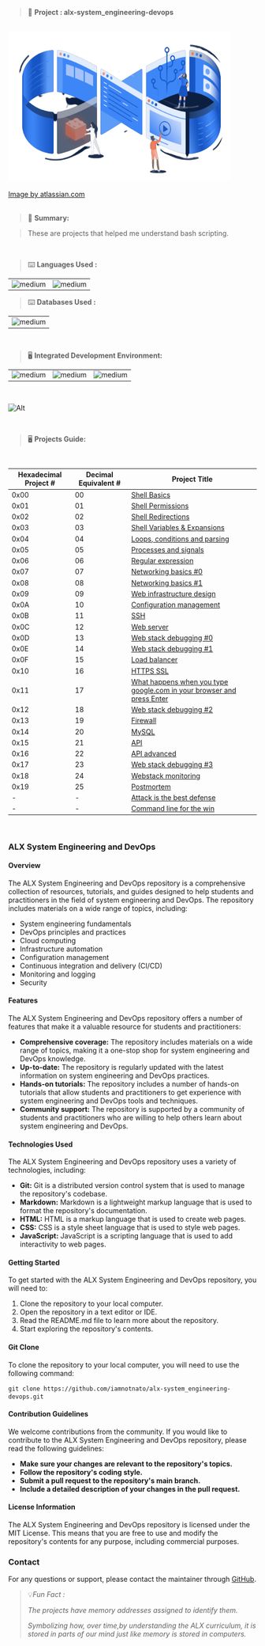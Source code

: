> 🚧 **Project : alx-system_engineering-devops** 

<br>

<div>
  <a href="https://github.com/iamnotnato/alx-system_engineering-devops">
    <img src="https://github.com/iamnotnato/alx-system_engineering-devops/blob/master/images/devops1.png" alt="Logo" width="450" height="300">
  </a>
</div>

<br>

<div>
 <a href="https://www.atlassian.com/devops/frameworks/team-structure">Image by atlassian.com</a>
</div>

<br>

> 📝 **Summary:**

> These are projects that helped me understand bash scripting.

<br>

> ⌨️ **Languages Used :**

<table>
  <tr>
    <td><img alt="medium" src="https://img.shields.io/badge/Shell_Script-121011?style=for-the-badge&logo=gnu-bash&logoColor=white"></td>
    <td><img alt="medium" src="https://img.shields.io/badge/Python-3776AB?style=for-the-badge&logo=python&logoColor=white"></td>
  </tr>
</table>

> ⌨️ **Databases Used :**

<table>
  <tr>
    <td><img alt="medium" src="https://img.shields.io/badge/MySQL-00000F?style=for-the-badge&logo=mysql&logoColor=white"></td>
  </tr>
</table>

<br>

> 🖥️ **Integrated Development Environment:**

<table>
  <tr>
<td><img alt="medium" src="https://img.shields.io/badge/Kali_Linux-557C94?style=for-the-badge&logo=kali-linux&logoColor=white"></td>
<td><img alt="medium" src="https://img.shields.io/badge/GNU%20Bash-4EAA25?style=for-the-badge&logo=GNU%20Bash&logoColor=white"></td>
<td><img alt="medium" src="https://img.shields.io/badge/Emacs-%237F5AB6.svg?&style=for-the-badge&logo=gnu-emacs&logoColor=white"></td>
  </tr>
</table>

<br>

![Alt](https://repobeats.axiom.co/api/embed/91ac37b53e43b84fc8bee59df74f32cb4c53c465.svg "Repobeats analytics image")

<br>

> 🖥️ **Projects Guide:**

<br>

| Hexadecimal Project # |  Decimal Equivalent # | Project Title                                                                                                                                                |
| --------------------- | --------------------- | ------------------------------------------------------------------------------------------------------------------------------------------------------------ |
|           0x00        |         00            | [Shell Basics](./0x00-shell_basics)                                                                                                                          | 
|           0x01        |         01            | [Shell Permissions](./0x01-shell_permissions)                                                                                                                |
|           0x02        |         02            | [Shell Redirections](./0x02-shell_redirections)                      	                                                                                       | 
|           0x03        |         03            | [Shell Variables & Expansions](./0x03-shell_variables_expansions)                                                                                            | 
|           0x04        |         04            | [Loops, conditions and parsing](./0x04-loops_conditions_and_parsing)                                                                                         | 
|           0x05        |         05            | [Processes and signals](./0x05-processes_and_signals)                                                                                                        |
|           0x06        |         06            | [Regular expression](./0x06-regular_expressions)                                                                                                             | 
|           0x07        |         07            | [Networking basics #0](./0x07-networking_basics)                                                                                                             | 
|           0x08        |         08            | [Networking basics #1](./0x08-networking_basics_2)                                                                                                           | 
|           0x09        |         09            | [Web infrastructure design](./0x09-web_infrastructure_design)                                                                                                |
|           0x0A        |         10            | [Configuration management](./0x0A-configuration_management)                                                                                                  | 
|           0x0B        |         11            | [SSH](./0x0B-ssh)                                                                                                                                            | 
|           0x0C        |         12            | [Web server](./0x0C-web_server)                                                                                                                              | 
|           0x0D        |         13            | [Web stack debugging #0](./0x0D-web_stack_debugging_0)                                                                                                       | 
|           0x0E        |         14            | [Web stack debugging #1](./0x0E-web_stack_debugging_1)                                                                                                       |
|           0x0F        |         15            | [Load balancer](./0x0F-load_balancer)                                                                                                                        | 
|           0x10        |         16            | [HTTPS SSL](./0x10-https_ssl)                                                                                                                                | 
|           0x11        |         17            | [What happens when you type google.com in your browser and press Enter](./0x11-what_happens_when_your_type_google_com_in_your_browser_and_press_enter)       |
|           0x12        |         18            | [Web stack debugging #2](./0x12-web_stack_debugging_2)                                                                                                       | 
|           0x13        |         19            | [Firewall](./0x13-firewall)                                                                                                                                  | 
|           0x14        |         20            | [MySQL](./0x14-mysql)                                                                                                                                        | 
|           0x15        |         21            | [API](./0x15-api)                                                                                                                                            |
|           0x16        |         22            | [API advanced](./0x16-api_advanced)                                                                                                                          | 
|           0x17        |         23            | [Web stack debugging #3](./0x17-web_stack_debugging_3)                                                                                                       |
|           0x18        |         24            | [Webstack monitoring](./0x18-webstack_monitoring)                                                                                                            |
|           0x19        |         25            | [Postmortem](./0x19-postmortem)                                                                                                                              | 
|            -          |         -             | [Attack is the best defense](./attack_is_the_best_defense)                                                                                                   | 
|            -          |         -             | [Command line for the win](./command_line_for_the_win)                                                                                                       |

<br>



### ALX System Engineering and DevOps

#### Overview

The ALX System Engineering and DevOps repository is a comprehensive collection of resources, tutorials, and guides designed to help students and practitioners in the field of system engineering and DevOps. The repository includes materials on a wide range of topics, including:

- System engineering fundamentals
- DevOps principles and practices
- Cloud computing
- Infrastructure automation
- Configuration management
- Continuous integration and delivery (CI/CD)
- Monitoring and logging
- Security

#### Features

The ALX System Engineering and DevOps repository offers a number of features that make it a valuable resource for students and practitioners:

- **Comprehensive coverage:** The repository includes materials on a wide range of topics, making it a one-stop shop for system engineering and DevOps knowledge.
- **Up-to-date:** The repository is regularly updated with the latest information on system engineering and DevOps practices.
- **Hands-on tutorials:** The repository includes a number of hands-on tutorials that allow students and practitioners to get experience with system engineering and DevOps tools and techniques.
- **Community support:** The repository is supported by a community of students and practitioners who are willing to help others learn about system engineering and DevOps.

#### Technologies Used

The ALX System Engineering and DevOps repository uses a variety of technologies, including:

- **Git:** Git is a distributed version control system that is used to manage the repository's codebase.
- **Markdown:** Markdown is a lightweight markup language that is used to format the repository's documentation.
- **HTML:** HTML is a markup language that is used to create web pages.
- **CSS:** CSS is a style sheet language that is used to style web pages.
- **JavaScript:** JavaScript is a scripting language that is used to add interactivity to web pages.

#### Getting Started

To get started with the ALX System Engineering and DevOps repository, you will need to:

1. Clone the repository to your local computer.
2. Open the repository in a text editor or IDE.
3. Read the README.md file to learn more about the repository.
4. Start exploring the repository's contents.

#### Git Clone

To clone the repository to your local computer, you will need to use the following command:

```
git clone https://github.com/iamnotnato/alx-system_engineering-devops.git
```

#### Contribution Guidelines

We welcome contributions from the community. If you would like to contribute to the ALX System Engineering and DevOps repository, please read the following guidelines:

- **Make sure your changes are relevant to the repository's topics.**
- **Follow the repository's coding style.**
- **Submit a pull request to the repository's main branch.**
- **Include a detailed description of your changes in the pull request.**

#### License Information

The ALX System Engineering and DevOps repository is licensed under the MIT License. This means that you are free to use and modify the repository's contents for any purpose, including commercial purposes.

### Contact

For any questions or support, please contact the maintainer through [GitHub](https://github.com/iamnotnato).

> 💡*Fun Fact :*
> 
> *The projects have memory addresses assigned to identify them.*
>
> *Symbolizing how, over time,by understanding the ALX curriculum, it is stored in parts of our mind just like memory is stored in computers.*
